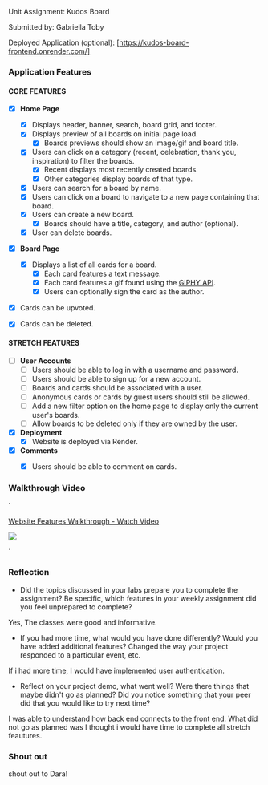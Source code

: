 Unit Assignment: Kudos Board

Submitted by: Gabriella Toby

Deployed Application (optional): [https://kudos-board-frontend.onrender.com/]

### Application Features

#### CORE FEATURES

- [x] **Home Page**
  - [x] Displays header, banner, search, board grid, and footer.
  - [x] Displays preview of all boards on initial page load.
    - [x] Boards previews should show an image/gif and board title.
  - [x] Users can click on a category (recent, celebration, thank you, inspiration) to filter the boards.
    - [x] Recent displays most recently created boards.
    - [x] Other categories display boards of that type.
  - [x] Users can search for a board by name.
  - [x] Users can click on a board to navigate to a new page containing that board.
  - [x] Users can create a new board.
    - [x] Boards should have a title, category, and author (optional).
  - [x] User can delete boards.
  
- [x] **Board Page**
  - [x] Displays a list of all cards for a board.
    -  [x] Each card features a text message.
    -  [x] Each card features a gif found using the [GIPHY API](https://developers.giphy.com/docs/api/).
    -  [x] Users can optionally sign the card as the author.  
-   [x] Cards can be upvoted.
-   [x] Cards can be deleted.


#### STRETCH FEATURES


- [ ] **User Accounts**
  - [ ] Users should be able to log in with a username and password.
  - [ ] Users should be able to sign up for a new account.
  - [ ]  Boards and cards should be associated with a user.
    - [ ]  Anonymous cards or cards by guest users should still be allowed.
  - [ ] Add a new filter option on the home page to display only the current user's boards.
  - [ ] Allow boards to be deleted only if they are owned by the user.
- [x] **Deployment**
  - [x] Website is deployed via Render.
- [x] **Comments**
  - [x] Users should be able to comment on cards.


### Walkthrough Video

`<div>
    <a href="https://www.loom.com/share/4b9a6c0c3030485d87d67f68d842eb78">
      <p>Website Features Walkthrough - Watch Video</p>
    </a>
    <a href="https://www.loom.com/share/4b9a6c0c3030485d87d67f68d842eb78">
      <img style="max-width:300px;" src="https://cdn.loom.com/sessions/thumbnails/4b9a6c0c3030485d87d67f68d842eb78-with-play.gif">
    </a>
  </div>`

### Reflection

* Did the topics discussed in your labs prepare you to complete the assignment? Be specific, which features in your weekly assignment did you feel unprepared to complete?

Yes, The classes were good and informative.

* If you had more time, what would you have done differently? Would you have added additional features? Changed the way your project responded to a particular event, etc.
  
If i had more time, I would have implemented user authentication.

* Reflect on your project demo, what went well? Were there things that maybe didn't go as planned? Did you notice something that your peer did that you would like to try next time?

I was able to understand how back end connects to the front end. What did not go as planned was I thought i would have time to complete all stretch feautures.

### Shout out

shout out to Dara!
